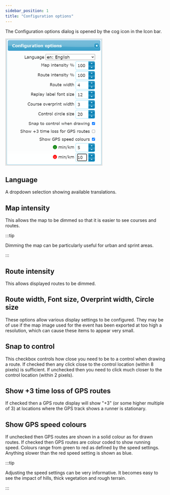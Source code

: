 ```yaml
---
sidebar_position: 1
title: "Configuration options"
---
```


The Configuration options dialog is opened by the cog icon in the Icon bar.

![Configuration options](../img/configuration-options.png)

## Language

A dropdown selection showing available translations.

## Map intensity

This allows the map to be dimmed so that it is easier to see courses and routes.

:::tip

Dimming the map can be particularly useful for urban and sprint areas.

:::

## Route intensity

This allows displayed routes to be dimmed.

## Route width, Font size, Overprint width, Circle size

These options allow various display settings to be configured. They may be of use if the map image used for the event has been exported at too high a resolution, which can cause these items to appear very small.

## Snap to control

This checkbox controls how close you need to be to a control when drawing a route. If checked then any click close to the control location (within 8 pixels) is sufficient. If unchecked then you need to click much closer to the control location (within 2 pixels).

## Show +3 time loss of GPS routes

If checked then a GPS route display will show "+3" (or some higher multiple of 3) at locations where the GPS track shows a runner is stationary.

## Show GPS speed colours

If unchecked then GPS routes are shown in a solid colour as for drawn routes.
If checked then GPS routes are colour coded to show running speed. Colours range from green to red as defined by the speed settings. Anything slower than the red speed setting is shown as blue.

:::tip

Adjusting the speed settings can be very informative. It becomes easy to see the impact of hills, thick vegetation and rough terrain.

:::
